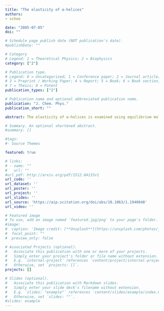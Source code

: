 ```yaml
---
title: "The elasticity of α-helices"
authors:
- schoe 

date: "2005-07-05"
doi: ""

# Schedule page publish date (NOT publication's date).
#publishDate: ""

# Category
# Legend: 1 = Theoretical Physics; 2 = Biophysics
category: ["2"]

# Publication type.
# Legend: 0 = Uncategorized; 1 = Conference paper; 2 = Journal article;
# 3 = Preprint / Working Paper; 4 = Report; 5 = Book; 6 = Book section;
# 7 = Thesis; 8 = Patent
publication_types: ["2"]

# Publication name and optional abbreviated publication name.
publication: "J. Chem. Phys."
publication_short: ""

abstract: The elasticity of α-helices is examined using equilibrium molecular-dynamics simulations. From the statistics of curvatures and twists, we compute the elastic moduli of several representative α-helices, both in the presence and absence of aqueous solvent. We discover that the bending modulus (persistence length) of the helices is independent of the amino-acid sequence, although helices in water are slightly softer than in vacuum. The response of the helices under the action of an external force is also computed and compared with continuum mechanics predictions. Within the time scale of our simulation, we show that the properties of α-helices are well reproduced by an elastic and isotropic rod. The persistence length (bending modulus) of most α-helices in water or vacuum is ≈100nm, roughly twice that of DNA.

# Summary. An optional shortened abstract.
#summary: []

#tags:
#- Source Themes

featured: true

# links:
# - name: ""
#   url: ""
#url_pdf: http://arxiv.org/pdf/1512.04133v1
url_code: ''
url_dataset: ''
url_poster: ''
url_project: ''
url_slides: ''
url_source: 'https://aip.scitation.org/doi/abs/10.1063/1.1940048'
url_video: ''

# Featured image
# To use, add an image named `featured.jpg/png` to your page's folder. 
#image:
#  caption: 'Image credit: [**Unsplash**](https://unsplash.com/photos/jdD8gXaTZsc)'
#  focal_point: ""
#  preview_only: false

# Associated Projects (optional).
#   Associate this publication with one or more of your projects.
#   Simply enter your project's folder or file name without extension.
#   E.g. `internal-project` references `content/project/internal-project/index.md`.
#   Otherwise, set `projects: []`.
projects: []

# Slides (optional).
#   Associate this publication with Markdown slides.
#   Simply enter your slide deck's filename without extension.
#   E.g. `slides: "example"` references `content/slides/example/index.md`.
#   Otherwise, set `slides: ""`.
#slides: example
---
```




